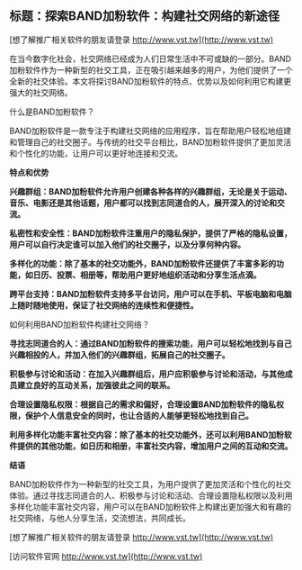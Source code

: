 ## **标题：探索BAND加粉软件：构建社交网络的新途径**

[想了解推广相关软件的朋友请登录 http://www.vst.tw](http://www.vst.tw)

在当今数字化社会，社交网络已经成为人们日常生活中不可或缺的一部分。BAND加粉软件作为一种新型的社交工具，正在吸引越来越多的用户，为他们提供了一个全新的社交体验。本文将探讨BAND加粉软件的特点、优势以及如何利用它构建更强大的社交网络。

什么是BAND加粉软件？

BAND加粉软件是一款专注于构建社交网络的应用程序，旨在帮助用户轻松地组建和管理自己的社交圈子。与传统的社交平台相比，BAND加粉软件提供了更加灵活和个性化的功能，让用户可以更好地连接和交流。

**特点和优势**

**兴趣群组：BAND加粉软件允许用户创建各种各样的兴趣群组，无论是关于运动、音乐、电影还是其他话题，用户都可以找到志同道合的人，展开深入的讨论和交流。**

**私密性和安全性：BAND加粉软件注重用户的隐私保护，提供了严格的隐私设置，用户可以自行决定谁可以加入他们的社交圈子，以及分享何种内容。**

**多样化的功能：除了基本的社交功能外，BAND加粉软件还提供了丰富多彩的功能，如日历、投票、相册等，帮助用户更好地组织活动和分享生活点滴。**

**跨平台支持：BAND加粉软件支持多平台访问，用户可以在手机、平板电脑和电脑上随时随地使用，保证了社交网络的连续性和便捷性。**

如何利用BAND加粉软件构建社交网络？

**寻找志同道合的人：通过BAND加粉软件的搜索功能，用户可以轻松地找到与自己兴趣相投的人，并加入他们的兴趣群组，拓展自己的社交圈子。**

**积极参与讨论和活动：在加入兴趣群组后，用户应积极参与讨论和活动，与其他成员建立良好的互动关系，加强彼此之间的联系。**

**合理设置隐私权限：根据自己的需求和偏好，合理设置BAND加粉软件的隐私权限，保护个人信息安全的同时，也让合适的人能够更轻松地找到自己。**

**利用多样化功能丰富社交内容：除了基本的社交功能外，还可以利用BAND加粉软件提供的其他功能，如日历和相册，丰富社交内容，增加用户之间的互动和交流。**

**结语**

BAND加粉软件作为一种新型的社交工具，为用户提供了更加灵活和个性化的社交体验。通过寻找志同道合的人、积极参与讨论和活动、合理设置隐私权限以及利用多样化功能丰富社交内容，用户可以在BAND加粉软件上构建出更加强大和有趣的社交网络，与他人分享生活，交流想法，共同成长。

[想了解推广相关软件的朋友请登录 http://www.vst.tw](http://www.vst.tw)


[访问软件官网 http://www.vst.tw](http://www.vst.tw)
